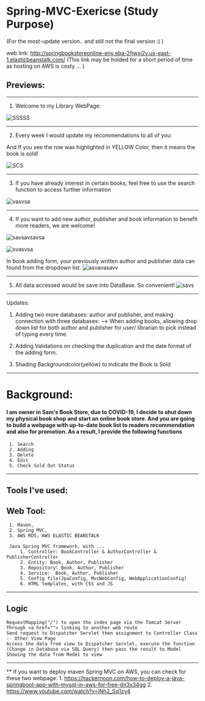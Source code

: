 # Spring-MVC-Exericse  (Study Purpose)
(For the most-update version.. and still not the final version :)   )  
     
web link: http://springbookstoreonline-env.eba-2fjwxj2v.us-east-1.elasticbeanstalk.com/ 
(This link may be holded for a short period of time as hosting on AWS is costy ... )

## Previews:
--------------------------------------------------------------------------------------------

1. Welcome to my Library WebPage:

![SSSSS](https://user-images.githubusercontent.com/79691025/152822921-7750da7f-748c-4435-9527-322e871b9235.JPG)

--------------------------------------------------------------------------------------------

2. Every week I would update my recommendations to all of you:

And If you see the row was highlighted in YELLOW Color, then it means the book is sold! 

![SCS](https://user-images.githubusercontent.com/79691025/152823014-500bbd8f-3afe-4cc1-90db-f2909d959d48.JPG)

--------------------------------------------------------------------------------------------
3. If you have already interest in certain books, feel free to use the search function to access further information

![vasvsa](https://user-images.githubusercontent.com/79691025/152823403-2e8721a6-10bf-498f-80a8-a6d9df98caee.JPG)

--------------------------------------------------------------------------------------------
4. If you want to add new author, publisher and book information to benefit more readers, we are welcome!

![savsavsavsa](https://user-images.githubusercontent.com/79691025/152824228-926355ba-de88-4180-9e43-37cb4e70eb07.JPG)

![svasvsa](https://user-images.githubusercontent.com/79691025/152824474-bcc4c6ad-4140-4f58-becb-e8a78259e598.JPG)


In book adding form, your previously written author and publisher data can found from the dropdown list. 
![asvavasavv](https://user-images.githubusercontent.com/79691025/152823761-6ec48020-df68-4200-80a6-caf891b960ba.JPG)

--------------------------------------------------------------------------------------------
5. All data accessed would be save into DataBase. So convenient!
![savs](https://user-images.githubusercontent.com/79691025/152825782-ead84ae0-5c14-440a-afea-96bca5539880.JPG)


--------------------------------------------------------------------------------------------

Updates:
1. Adding two more databases: author and publisher, and making connection with three databases:
--> When adding books, allowing drop down list for both author and publisher for user/ librarian to pick instead of typing every time.

2. Adding Validations on checking the duplication and the date format of the adding form.

3. Shading Backgroundcolor(yellow) to indicate the Book is Sold

--------------------------------------------------------------------------------------------

# Background:

#### I am owner in Sam's Book Store, due to COVID-19, I decide to shut down my physical book shop and start an online book store. And you are going to build a webpage with up-to-date book list to readers recommendation and also for promotion. As a result, I provide the following functions
     1. Search
     2. Adding 
     3. Delete
     4. Edit
     5. Check Sold Out Status
     
---------------------------------------------------------------------------------------------
## Tools I've used:

## Web Tool: 
     1. Maven, 
     2. Spring MVC, 
     3. AWS RDS, AWS ELASTIC BEANSTALK

     Java Spring MVC framework, with ...
         1. Controller: BookController & AuthorController & PublisherController
         2. Entity: Book, Author, Publisher
         3. Repository: Book, Author, Publisher
         4. Service:  Book, Author, Publisher
         5. Config file(JpaConfig, MvcWebConfig, WebApplicationConfig)
         6. HTML templates, with CSS and JS 
   
-------------------------------------------------------------------------------------------

## Logic

    RequestMapping("/") to open the index page via the Tomcat Server
    Through <a href=""> linking to another web route 
    Send request to Dispatcher Servlet then assignment to Controller Class -- Other View Page
    Access the data from view to Dispatcher Servlet, execute the function (Change in Database via SQL Query) then pass the result to Model
    Showing the data from Model to view

-------------------------------------------------------------------------------------------

** If you want to deploy maven Spring MVC on AWS, you can check for these two webpage:
          1. https://hackernoon.com/how-to-deploy-a-java-springboot-app-with-mysql-in-aws-for-free-dn3x34gg
          2. https://www.youtube.com/watch?v=jNh2_Sq1zy4
